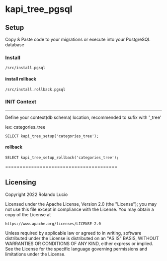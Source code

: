 # kapi_tree_pgsql

## Setup

Copy & Paste code to your migrations or execute into your PostgreSQL database

### Install 

~~~
/src/install.pgsql
~~~


#### install rollback 


~~~
/src/install.rollback.pgsql
~~~

### INIT Context
______

Define your context(db schema) location, recommended to sufix with '_tree'

iex: categories_tree

~~~pgsql
SELECT kapi_tree_setup('categories_tree');
~~~

####  rollback 
~~~pgsql
SELECT kapi_tree_setup_rollback('categories_tree');
~~~

=======================================

## Licensing 

Copyright 2022 Rolando Lucio 

Licensed under the Apache License, Version 2.0 (the "License");
you may not use this file except in compliance with the License.
You may obtain a copy of the License at

    https://www.apache.org/licenses/LICENSE-2.0

Unless required by applicable law or agreed to in writing, software
distributed under the License is distributed on an "AS IS" BASIS,
WITHOUT WARRANTIES OR CONDITIONS OF ANY KIND, either express or implied.
See the License for the specific language governing permissions and
limitations under the License.